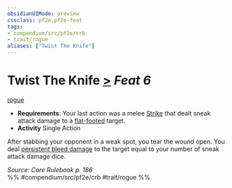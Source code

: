```yaml
---
obsidianUIMode: preview
cssclass: pf2e,pf2e-feat
tags:
- compendium/src/pf2e/crb
- trait/rogue
aliases: ["Twist The Knife"]
---
```

# Twist The Knife  [>](/rules/core-rulebook/chapter-9-playing-the-game.md#Actions "Single Action") *Feat 6*  
[rogue](/rules/traits/rogue.md)  

- **Requirements**: Your last action was a melee [Strike](/rules/actions/strike.md) that dealt sneak attack damage to a [flat-footed](/rules/conditions.md#Flat-footed) target.
- **Activity** Single Action

After stabbing your opponent in a weak spot, you tear the wound open. You deal [persistent bleed damage](/rules/conditions.md#Persistent%20Damage) to the target equal to your number of sneak attack damage dice.

*Source: Core Rulebook p. 186*  
%% #compendium/src/pf2e/crb #trait/rogue %%